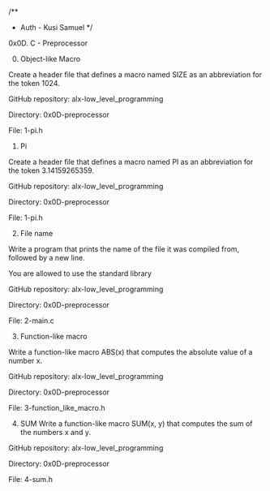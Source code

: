
/**
 * Auth - Kusi Samuel
 */
 
0x0D. C - Preprocessor

0. Object-like Macro

Create a header file that defines a macro named SIZE as an abbreviation for the token 1024.


GitHub repository: alx-low_level_programming

Directory: 0x0D-preprocessor

File: 1-pi.h

1. Pi

Create a header file that defines a macro named PI as an abbreviation for the token 3.14159265359.

GitHub repository: alx-low_level_programming

Directory: 0x0D-preprocessor

File: 1-pi.h

2. File name

Write a program that prints the name of the file it was compiled from, followed by a new line.

You are allowed to use the standard library

GitHub repository: alx-low_level_programming

Directory: 0x0D-preprocessor

File: 2-main.c

3. Function-like macro

Write a function-like macro ABS(x) that computes the absolute value of a number x.

GitHub repository: alx-low_level_programming

Directory: 0x0D-preprocessor

File: 3-function_like_macro.h

4. SUM
Write a function-like macro SUM(x, y) that computes the sum of the numbers x and y.

GitHub repository: alx-low_level_programming

Directory: 0x0D-preprocessor

File: 4-sum.h

